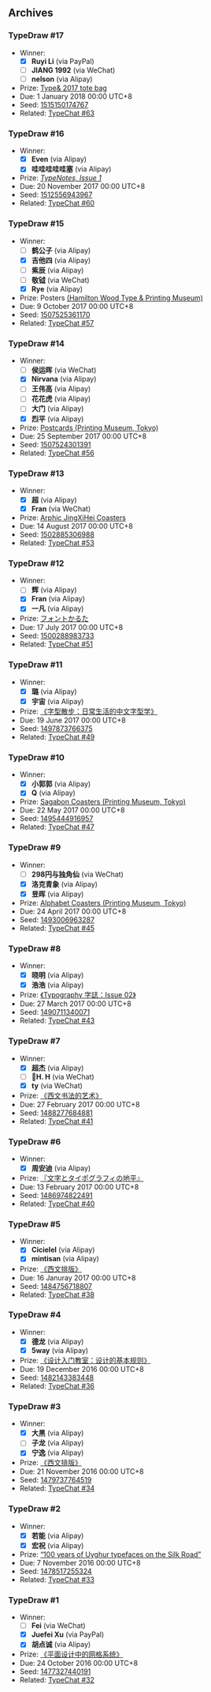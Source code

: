 ## Archives

### TypeDraw #17

- Winner:
	- [x] **Ruyi Li** (via PayPal)
	- [ ] **JIANG 1992** (via WeChat)
	- [ ] **nelson** (via Alipay)
- Prize: [Type& 2017 tote bag](hhttp://www.typeand.net/_img/2017/2017_gallery22.jpg)
- Due: 1 January 2018 00:00 UTC+8
- Seed: [1515150174767](http://typedraw.laerhsif.com/archive/typedraw-17/#1515150174767)
- Related: [TypeChat #63](https://www.typeisbeautiful.com/2017/12/13968/)

### TypeDraw #16

- Winner:
	- [x] **Even** (via Alipay)
	- [x] **哇哇哇哇哇塞** (via Alipay)
- Prize: [<cite>TypeNotes, Issue 1</cite>](https://shop.fontsmith.com/products/typenotes-issue-1)
- Due: 20 November 2017 00:00 UTC+8
- Seed: [1512556943967](http://typedraw.laerhsif.com/archive/typedraw-16/#1512556943967)
- Related: [TypeChat #60](https://www.typeisbeautiful.com/2017/11/13673/)

### TypeDraw #15

- Winner:
	- [ ] **鹤公子** (via Alipay)
	- [x] **吉他四** (via Alipay)
	- [ ] **紫辰** (via Alipay)
	- [ ] **敬钺** (via WeChat)
	- [x] **Rye** (via Alipay)
- Prize: Posters [(Hamilton Wood Type & Printing Museum)](http://woodtype.org/)
- Due: 9 October 2017 00:00 UTC+8
- Seed: [1507525361170](http://typedraw.laerhsif.com/archive/typedraw-15/#1507525361170)
- Related: [TypeChat #57](https://www.typeisbeautiful.com/2017/10/13516/)

### TypeDraw #14

- Winner:
	- [ ] **侯运晖** (via WeChat)
	- [x] **Nirvana** (via Alipay)
	- [ ] **王伟高** (via Alipay)
	- [ ] **花花虎** (via Alipay)
	- [ ] **大门** (via Alipay)
	- [x] **烈平** (via Alipay)
- Prize: [Postcards (Printing Museum, Tokyo)](http://thetype.b0.upaiyun.com/typechat/assets/typechat056/postcards.jpg)
- Due: 25 September 2017 00:00 UTC+8
- Seed: [1507524301391](http://typedraw.laerhsif.com/archive/typedraw-14/#1507524301391)
- Related: [TypeChat #56](https://www.typeisbeautiful.com/2017/09/13460/)

### TypeDraw #13

- Winner:
	- [x] **超** (via Alipay)
	- [x] **Fran** (via WeChat)
- Prize: [Arphic JingXiHei Coasters](https://thetype.b0.upaiyun.com/typechat/assets/typechat053/arphic-jingxihei-souvenir.jpg)
- Due: 14 August 2017 00:00 UTC+8
- Seed: [1502885306988](http://typedraw.laerhsif.com/archive/typedraw-13/#1502885306988)
- Related: [TypeChat #53](https://www.typeisbeautiful.com/2017/08/13103/)

### TypeDraw #12

- Winner:
	- [ ] **辉** (via Alipay)
	- [x] **Fran** (via Alipay)
	- [x] **一凡** (via Alipay)
- Prize: [フォントかるた](https://www.fontkaruta.com/)
- Due: 17 July 2017 00:00 UTC+8
- Seed: [1500288983733](http://typedraw.laerhsif.com/archive/typedraw-12/#1500288983733)
- Related: [TypeChat #51](https://www.typeisbeautiful.com/2017/07/12950/)

### TypeDraw #11

- Winner:
	- [x] **璐** (via Alipay)
	- [x] **宇宙** (via Alipay)
- Prize: [《字型散步：日常生活的中文字型学》](http://www.books.com.tw/products/0010654376)
- Due: 19 June 2017 00:00 UTC+8
- Seed: [1497873766375](http://typedraw.laerhsif.com/archive/typedraw-11/#1497873766375)
- Related: [TypeChat #49](https://www.typeisbeautiful.com/2017/06/12466/)

### TypeDraw #10

- Winner:
	- [x] **小郭郭** (via Alipay)
	- [x] **Q** (via Alipay)
- Prize: [Sagabon Coasters (Printing Museum, Tokyo)](http://thetype.b0.upaiyun.com/typechat/assets/typechat047/sagabon-coasters.jpg)
- Due: 22 May 2017 00:00 UTC+8
- Seed: [1495444916957](http://typedraw.laerhsif.com/archive/typedraw-10/#1495444916957)
- Related: [TypeChat #47](http://www.typeisbeautiful.com/2017/05/12298/)

### TypeDraw #9

- Winner:
	- [ ] **298円与独角仙** (via WeChat)
	- [x] **洛克青象** (via Alipay)
	- [x] **昱晖** (via Alipay)
- Prize: [Alphabet Coasters (Printing Museum, Tokyo)](http://thetype.b0.upaiyun.com/typechat/assets/typechat045/alphabet-coasters.jpg)
- Due: 24 April 2017 00:00 UTC+8
- Seed: [1493006963287](http://typedraw.laerhsif.com/archive/typedraw-9/#1493006963287)
- Related: [TypeChat #45](http://www.typeisbeautiful.com/2017/04/12019/)

### TypeDraw #8

- Winner:
	- [x] **晓明** (via Alipay)
	- [x] **浩浩** (via Alipay)
- Prize: [《Typography 字誌：Issue 02》](http://www.books.com.tw/products/0010729204)
- Due: 27 March 2017 00:00 UTC+8
- Seed: [1490711340071](http://typedraw.laerhsif.com/archive/typedraw-8/#1490711340071)
- Related: [TypeChat #43](http://www.typeisbeautiful.com/2017/03/11622/)

### TypeDraw #7

- Winner:
	- [x] **超杰** (via Alipay)
	- [ ] **🔺H. H** (via WeChat)
	- [x] **ty** (via WeChat)
- Prize: [《西文书法的艺术》](http://www.typeisbeautiful.com/art-of-calligraphy/)
- Due: 27 February 2017 00:00 UTC+8
- Seed: [1488277684881](http://typedraw.laerhsif.com/archive/typedraw-7/#1488277684881)
- Related: [TypeChat #41](http://www.typeisbeautiful.com/2017/02/11533/)

### TypeDraw #6

- Winner:
	- [x] **周安迪** (via Alipay)
- Prize: [『文字とタイポグラフィの地平』](http://www.idea-mag.com/books/ideadocument_lettersandtypography/)
- Due: 13 February 2017 00:00 UTC+8
- Seed: [1486974822491](http://typedraw.laerhsif.com/archive/typedraw-6/#1486974822491)
- Related: [TypeChat #40](http://www.typeisbeautiful.com/2017/02/11518/)

### TypeDraw #5

- Winner:
	- [x] **Cicielel** (via Alipay)
	- [x] **mintisan** (via Alipay)
- Prize: [《西文排版》](http://www.typeisbeautiful.com/western-type-setting/)
- Due: 16 Januray 2017 00:00 UTC+8
- Seed: [1484756718807](http://typedraw.laerhsif.com/archive/typedraw-5/#1484756718807)
- Related: [TypeChat #38](http://www.typeisbeautiful.com/2017/01/11376/)

### TypeDraw #4

- Winner:
	- [x] **德龙** (via Alipay)
	- [x] **5way** (via Alipay)
- Prize: [《设计入门教室：设计的基本规则》](http://thetype.b0.upaiyun.com/typechat/assets/typechat036/basic-knowledge-and-rules-of-design.jpg)
- Due: 19 December 2016 00:00 UTC+8
- Seed: [1482143383448](http://typedraw.laerhsif.com/archive/typedraw-4/#1482143383448)
- Related: [TypeChat #36](http://www.typeisbeautiful.com/2016/12/11280/)

### TypeDraw #3

- Winner:
	- [x] **大黑** (via Alipay)
	- [ ] **子龙** (via Alipay)
	- [x] **宁逸** (via Alipay)
- Prize: [《西文排版》](http://www.typeisbeautiful.com/western-type-setting/)
- Due: 21 November 2016 00:00 UTC+8
- Seed: [1479737764519](http://typedraw.laerhsif.com/archive/typedraw-3/#1479737764519)
- Related: [TypeChat #34](http://www.typeisbeautiful.com/2016/11/11122/)

### TypeDraw #2

- Winner:
	- [x] **若能** (via Alipay)
	- [x] **宏祝** (via Alipay)
- Prize: [“100 years of Uyghur typefaces on the Silk Road”](http://thetype.b0.upaiyun.com/typechat/assets/typechat033/100years-typefaces-silkroad.jpg)
- Due: 7 November 2016 00:00 UTC+8
- Seed: [1478517255324](http://typedraw.laerhsif.com/archive/typedraw-2/#1478517255324)
- Related: [TypeChat #33](http://www.typeisbeautiful.com/2016/11/11108/)

### TypeDraw #1

- Winner:
	- [ ] **Fei** (via WeChat)
	- [x] **Juefei Xu** (via PayPal)
	- [x] **胡点诚** (via Alipay)
- Prize: [《平面设计中的网格系统》](http://www.typeisbeautiful.com/grid-system/)
- Due: 24 October 2016 00:00 UTC+8
- Seed: [1477327440191](http://typedraw.laerhsif.com/archive/typedraw-1/#1477327440191)
- Related: [TypeChat #32](http://www.typeisbeautiful.com/2016/10/11097/)
